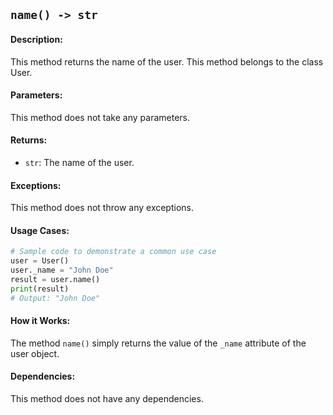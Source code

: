 ## `name() -> str`

#### Description:
This method returns the name of the user. This method belongs to the class User.

#### Parameters:
This method does not take any parameters.

#### Returns:
- `str`: The name of the user.

#### Exceptions:
This method does not throw any exceptions.

#### Usage Cases:

```python
# Sample code to demonstrate a common use case
user = User()
user._name = "John Doe"
result = user.name()
print(result)
# Output: "John Doe"
```

#### How it Works:
The method `name()` simply returns the value of the `_name` attribute of the user object.

#### Dependencies:
This method does not have any dependencies.
